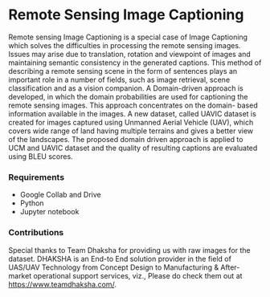 # Remote Sensing Image Captioning

Remote sensing Image Captioning is a special case of Image Captioning which solves the difficulties in processing the remote sensing images. Issues may arise due to translation, rotation and viewpoint of images and maintaining semantic consistency in the generated captions. This method of describing a remote sensing scene in the form of sentences plays an important role in a number of fields, such as image retrieval, scene classification and as a vision companion. A Domain-driven approach is developed, in which the domain probabilities are used for captioning the remote sensing images. This approach concentrates on the domain- based information available in the images. A new dataset, called UAVIC dataset is created for images captured using Unmanned Aerial Vehicle (UAV), which covers wide range of land having multiple terrains and gives a better view of the landscapes. The proposed domain driven approach is applied to UCM and UAVIC dataset and the quality of resulting captions are evaluated using BLEU scores. 

### Requirements
- Google Collab and Drive 
- Python
- Jupyter notebook

### Contributions

Special thanks to Team Dhaksha for providing us with raw images for the dataset. DHAKSHA is an End-to End solution provider in the field of UAS/UAV Technology from Concept Design to Manufacturing & After-market operational support services, viz.,
Please do check them out at https://www.teamdhaksha.com/.
